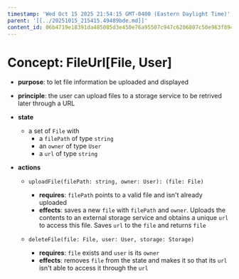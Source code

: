 ```yaml
---
timestamp: 'Wed Oct 15 2025 21:54:15 GMT-0400 (Eastern Daylight Time)'
parent: '[[../20251015_215415.49489bde.md]]'
content_id: 06b4719e18391da485085d3e450e76a95507c947c6206807c50e963f89402648
---
```


# Concept: FileUrl\[File, User]

* **purpose**: to let file information be uploaded and displayed

* **principle**: the user can upload files to a storage service to be retrived later through a URL

* **state**
  * a set of `File` with
    * a `filePath` of type `string`
    * an `owner` of type `User`
    * a `url` of type `string`

* **actions**
  * `uploadFile(filePath: string, owner: User): (file: File)`
    * **requires**: `filePath` points to a valid file and isn't already uploaded
    * **effects**: saves a new `file` with `filePath` and `owner`. Uploads the contents to an external storage service and obtains a unique `url` to access this file. Saves `url` to the `file` and returns `file`

  * `deleteFile(file: File, user: User, storage: Storage)`
    * **requires**: `file` exists and `user` is its `owner`
    * **effects**: removes `file` from the state and makes it so that its `url` isn't able to access it through the `url`
